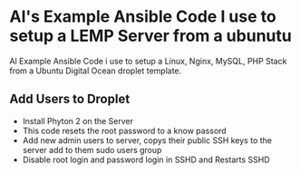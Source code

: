 Al's Example Ansible Code I use to setup a LEMP Server from a ubunutu 
========================

Al Example Ansible Code i use to setup a Linux, Nginx, MySQL, PHP Stack from a Ubuntu Digital Ocean droplet template.

Add Users to Droplet
----------
* Install Phyton 2 on the Server
* This code resets the root password to a know passord
* Add new admin users to server, copys their public SSH keys to the server add to them sudo users group
* Disable root login and password login in SSHD and Restarts SSHD
